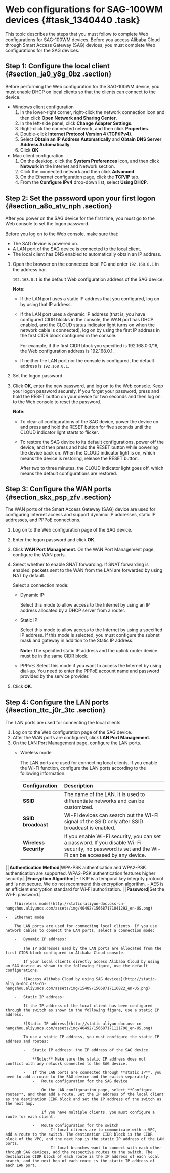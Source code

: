 # Web configurations for SAG-100WM devices {#task_1340440 .task}

This topic describes the steps that you must follow to complete Web configurations for SAG-100WM devices. Before you access Alibaba Cloud through Smart Access Gateway \(SAG\) devices, you must complete Web configurations for the SAG devices.

## Step 1: Configure the local client {#section_ja0_y8g_0bz .section}

Before performing the Web configuration for the SAG-100WM device, you must enable DHCP on local clients so that the clients can connect to the device.

-   Windows client configuration
    1.  In the lower-right corner, right-click the network connection icon and then click **Open Network and Sharing Center**.
    2.  In the left-side panel, click **Change Adapter Settings**.
    3.  Right-click the connected network, and then click **Properties**.
    4.  Double-click **Internet Protocol Version 4 \(TCP/IPv4\)**.
    5.  Select **Obtain an IP Address Automatically** and **Obtain DNS Server Address Automatically**.
    6.  Click **OK**.
-   Mac client configuration
    1.  On the desktop, click the **System Preferences** icon, and then click **Network** in the Internet and Network section.
    2.  Click the connected network and then click **Advanced**.
    3.  On the Ethernet configuration page, click the **TCP/IP** tab.
    4.  From the **Configure IPv4** drop-down list, select **Using DHCP**.

## Step 2: Set the password upon your first logon {#section_a8o_atv_nph .section}

After you power on the SAG device for the first time, you must go to the Web console to set the logon password.

Before you log on to the Web console, make sure that:

-   The SAG device is powered on.
-   A LAN port of the SAG device is connected to the local client.
-   The local client has DNS enabled to automatically obtain an IP address.

1.  Open the browser on the connected local PC and enter `192.168.0.1` in the address bar. 

    `192.168.0.1` is the default Web configuration address of the SAG device.

    **Note:** 

    -   If the LAN port uses a static IP address that you configured, log on by using that IP address.
    -   If the LAN port uses a dynamic IP address \(that is, you have configured CIDR blocks in the console, the WAN port has DHCP enabled, and the CLOUD status indicator light turns on when the network cable is connected\), log on by using the first IP address in the first CIDR block configured in the console.

        For example, if the first CIDR block you specified is 192.168.0.0/16, the Web configuration address is 192.168.0.1.

    -   If neither the LAN port nor the console is configured, the default address is `192.168.0.1`.
2.  Set the logon password.
3.  Click **OK**, enter the new password, and log on to the Web console. Keep your logon password securely. If you forget your password, press and hold the RESET button on your device for two seconds and then log on to the Web console to reset the password.

    **Note:** 

    -   To clear all configurations of the SAG device, power the device on and press and hold the RESET button for five seconds until the CLOUD indicator light starts to flicker.
    -   To restore the SAG device to its default configurations, power off the device, and then press and hold the RESET button while powering the device back on. When the CLOUD indicator light is on, which means the device is restoring, release the RESET button.

        After two to three minutes, the CLOUD indicator light goes off, which means the default configurations are restored.


## Step 3: Configure the WAN ports {#section_skx_psp_zfv .section}

The WAN ports of the Smart Access Gateway \(SAG\) device are used for configuring Internet access and support dynamic IP addresses, static IP addresses, and PPPoE connections.

1.  Log on to the Web configuration page of the SAG device.
2.  Enter the logon password and click **OK**.
3.  Click **WAN Port Management**. On the WAN Port Management page, configure the WAN ports.
4.  Select whether to enable SNAT forwarding. If SNAT forwarding is enabled, packets sent to the WAN from the LAN are forwarded by using NAT by default. 

    Select a connection mode:

    -   Dynamic IP:

        Select this mode to allow access to the Internet by using an IP address allocated by a DHCP server from a router.

    -   Static IP:

        Select this mode to allow access to the Internet by using a specified IP address. If this mode is selected, you must configure the subnet mask and gateway in addition to the Static IP address.

        **Note:** The specified static IP address and the uplink router device must be in the same CIDR block.

    -   PPPoE: Select this mode if you want to access the Internet by using dial-up. You need to enter the PPPoE account name and password provided by the service provider.
5.  Click **OK**.

## Step 4: Configure the LAN ports {#section_ttc_j0r_3tc .section}

The LAN ports are used for connecting the local clients.

1.  Log on to the Web configuration page of the SAG device.
2.  After the WAN ports are configured, click **LAN Port Management**.
3.  On the LAN Port Management page, configure the LAN ports. 
    -   Wireless mode

        The LAN ports are used for connecting local clients. If you enable the Wi-Fi function, configure the LAN ports according to the following information.

        |Configuration|Description|
        |:------------|:----------|
        |**SSID**|The name of the LAN. It is used to differentiate networks and can be customized.|
        |**SSID broadcast**|Wi-Fi devices can search out the Wi-Fi signal of the SSID only after SSID broadcast is enabled.|
        |**Wireless Security**|If you enable Wi-Fi security, you can set a password. If you disable Wi-Fi security, no password is set and the Wi-Fi can be accessed by any device.

 |
        |**Authentication Method**|WPA-PSK authentication and WPA2-PSK authentication are supported. WPA2-PSK authentication features higher security.|
        |**Encryption Algorithm**|         -   TKIP is a temporal key integrity protocol and is not secure. We do not recommend this encryption algorithm.
        -   AES is an efficient encryption standard for Wi-Fi authorization.
 |
        |**Password**|Set the Wi-Fi password.|

        ![Wireless mode](http://static-aliyun-doc.oss-cn-hangzhou.aliyuncs.com/assets/img/40492/156687171041292_en-US.png)

    -   Ethernet mode

        The LAN ports are used for connecting local clients. If you use network cables to connect the LAN ports, select a connection mode:

        -   Dynamic IP address:

            The IP addresses used by the LAN ports are allocated from the first CIDR block configured in Alibaba Cloud console.

            If your local clients directly access Alibaba Cloud by using an SAG device as shown in the following figure, use the default configurations.

            ![Access Alibaba Cloud by using SAG devices](http://static-aliyun-doc.oss-cn-hangzhou.aliyuncs.com/assets/img/15409/15668717116822_en-US.png)

        -   Static IP address:

            If the IP address of the local client has been configured through the switch as shown in the following figure, use a static IP address.

            ![Static IP address](http://static-aliyun-doc.oss-cn-hangzhou.aliyuncs.com/assets/img/40492/156687171121798_en-US.png)

            To use a static IP address, you must configure the static IP address and routes:

            -   Static IP address: the IP address of the SAG device.

                **Note:** Make sure the static IP address does not conflict with any network connected to the SAG device.

            -   If the LAN ports are connected through **static IP**, you need to add a route to the SAG device and the switch separately.
                -   Route configuration for the SAG device

                    On the LAN configuration page, select **Configure routes**, and then add a route. Set the IP address of the local client as the destination CIDR block and set the IP address of the switch as the next hop.

                    If you have multiple clients, you must configure a route for each client.

                -   Route configuration for the switch
                    -   If local clients are to communicate with a VPC, add a route to the switch. The destination CIDR block is the CIDR block of the VPC, and the next hop is the static IP address of the LAN ports.
                    -   If local branches want to connect with each other through SAG devices, add the respective routes to the switch. The destination CIDR block of each route is the IP address of each local branch, and the next hop of each route is the static IP address of each LAN port.

